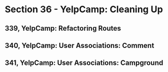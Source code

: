 # Section 36 - YelpCamp: Cleaning Up

## 339, YelpCamp: Refactoring Routes

## 340, YelpCamp: User Associations: Comment

## 341, YelpCamp: User Associations: Campground
